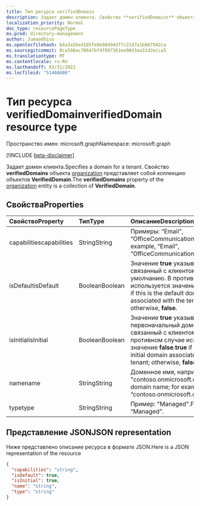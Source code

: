```yaml
---
title: Тип ресурса verifiedDomain
description: Задает домен клиента. Свойство **verifiedDomains** объекта organization представляет собой коллекцию объектов **VerifiedDomain**.
localization_priority: Normal
doc_type: resourcePageType
ms.prod: directory-management
author: Jumaodhiss
ms.openlocfilehash: b4a3a5bed105fe0e0849ddf7c21d7a1b087942ca
ms.sourcegitcommit: 8ca598ac70647bf4f897361ee90d3aa31d2ecca5
ms.translationtype: MT
ms.contentlocale: ru-RU
ms.lasthandoff: 03/31/2021
ms.locfileid: "51468686"
---
```

# <a name="verifieddomain-resource-type"></a><span data-ttu-id="1a2eb-104">Тип ресурса verifiedDomain</span><span class="sxs-lookup"><span data-stu-id="1a2eb-104">verifiedDomain resource type</span></span>

<span data-ttu-id="1a2eb-105">Пространство имен: microsoft.graph</span><span class="sxs-lookup"><span data-stu-id="1a2eb-105">Namespace: microsoft.graph</span></span>

[!INCLUDE [beta-disclaimer](../../includes/beta-disclaimer.md)]

<span data-ttu-id="1a2eb-106">Задает домен клиента.</span><span class="sxs-lookup"><span data-stu-id="1a2eb-106">Specifies a domain for a tenant.</span></span> <span data-ttu-id="1a2eb-107">Свойство **verifiedDomains** объекта [organization](organization.md) представляет собой коллекцию объектов **VerifiedDomain**.</span><span class="sxs-lookup"><span data-stu-id="1a2eb-107">The **verifiedDomains** property of the [organization](organization.md) entity is a collection of **VerifiedDomain**.</span></span>


## <a name="properties"></a><span data-ttu-id="1a2eb-108">Свойства</span><span class="sxs-lookup"><span data-stu-id="1a2eb-108">Properties</span></span>
| <span data-ttu-id="1a2eb-109">Свойство</span><span class="sxs-lookup"><span data-stu-id="1a2eb-109">Property</span></span>     | <span data-ttu-id="1a2eb-110">Тип</span><span class="sxs-lookup"><span data-stu-id="1a2eb-110">Type</span></span>   |<span data-ttu-id="1a2eb-111">Описание</span><span class="sxs-lookup"><span data-stu-id="1a2eb-111">Description</span></span>|
|:---------------|:--------|:----------|
|<span data-ttu-id="1a2eb-112">capabilities</span><span class="sxs-lookup"><span data-stu-id="1a2eb-112">capabilities</span></span>|<span data-ttu-id="1a2eb-113">String</span><span class="sxs-lookup"><span data-stu-id="1a2eb-113">String</span></span>|<span data-ttu-id="1a2eb-114">Примеры: “Email”, “OfficeCommunicationsOnline”.</span><span class="sxs-lookup"><span data-stu-id="1a2eb-114">For example, “Email”, “OfficeCommunicationsOnline”.</span></span>|
|<span data-ttu-id="1a2eb-115">isDefault</span><span class="sxs-lookup"><span data-stu-id="1a2eb-115">isDefault</span></span>|<span data-ttu-id="1a2eb-116">Boolean</span><span class="sxs-lookup"><span data-stu-id="1a2eb-116">Boolean</span></span>|                <span data-ttu-id="1a2eb-117">Значение **true** указывает, что это связанный с клиентом домен по умолчанию. В противном случае используется значение **false**.</span><span class="sxs-lookup"><span data-stu-id="1a2eb-117">**true** if this is the default domain associated with the tenant; otherwise, **false**.</span></span>            |
|<span data-ttu-id="1a2eb-118">isInitial</span><span class="sxs-lookup"><span data-stu-id="1a2eb-118">isInitial</span></span>|<span data-ttu-id="1a2eb-119">Boolean</span><span class="sxs-lookup"><span data-stu-id="1a2eb-119">Boolean</span></span>|<span data-ttu-id="1a2eb-120">Значение **true** указывает, что это первоначальный домен, связанный с клиентом. В противном случае используется значение **false**.</span><span class="sxs-lookup"><span data-stu-id="1a2eb-120">**true** if this is the initial domain associated with the tenant; otherwise, **false**</span></span>|
|<span data-ttu-id="1a2eb-121">name</span><span class="sxs-lookup"><span data-stu-id="1a2eb-121">name</span></span>|<span data-ttu-id="1a2eb-122">String</span><span class="sxs-lookup"><span data-stu-id="1a2eb-122">String</span></span>|<span data-ttu-id="1a2eb-123">Доменное имя, например "contoso.onmicrosoft.com"</span><span class="sxs-lookup"><span data-stu-id="1a2eb-123">The domain name; for example, “contoso.onmicrosoft.com”</span></span>|
|<span data-ttu-id="1a2eb-124">type</span><span class="sxs-lookup"><span data-stu-id="1a2eb-124">type</span></span>|<span data-ttu-id="1a2eb-125">String</span><span class="sxs-lookup"><span data-stu-id="1a2eb-125">String</span></span>|<span data-ttu-id="1a2eb-126">Пример: "Managed".</span><span class="sxs-lookup"><span data-stu-id="1a2eb-126">For example, “Managed”.</span></span>|

## <a name="json-representation"></a><span data-ttu-id="1a2eb-127">Представление JSON</span><span class="sxs-lookup"><span data-stu-id="1a2eb-127">JSON representation</span></span>

<span data-ttu-id="1a2eb-128">Ниже представлено описание ресурса в формате JSON.</span><span class="sxs-lookup"><span data-stu-id="1a2eb-128">Here is a JSON representation of the resource</span></span>

<!-- {
  "blockType": "resource",
  "optionalProperties": [

  ],
  "@odata.type": "microsoft.graph.verifiedDomain"
}-->

```json
{
  "capabilities": "string",
  "isDefault": true,
  "isInitial": true,
  "name": "string",
  "type": "string"
}

```

<!-- uuid: 8fcb5dbc-d5aa-4681-8e31-b001d5168d79
2015-10-25 14:57:30 UTC -->
<!--
{
  "type": "#page.annotation",
  "description": "verifiedDomain resource",
  "keywords": "",
  "section": "documentation",
  "tocPath": "",
  "suppressions": []
}
-->


